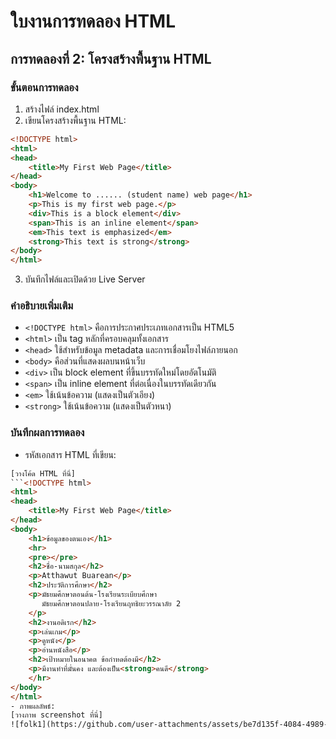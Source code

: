 # ใบงานการทดลอง HTML
## การทดลองที่ 2: โครงสร้างพื้นฐาน HTML
### ขั้นตอนการทดลอง
1. สร้างไฟล์ index.html
2. เขียนโครงสร้างพื้นฐาน HTML:
```html
<!DOCTYPE html>
<html>
<head>
    <title>My First Web Page</title>
</head>
<body>
    <h1>Welcome to ...... (student name) web page</h1>
    <p>This is my first web page.</p>
    <div>This is a block element</div>
    <span>This is an inline element</span>
    <em>This text is emphasized</em>
    <strong>This text is strong</strong>    
</body>
</html>
```
3. บันทึกไฟล์และเปิดด้วย Live Server


### คำอธิบายเพิ่มเติม
- `<!DOCTYPE html>` คือการประกาศประเภทเอกสารเป็น HTML5
- `<html>` เป็น tag หลักที่ครอบคลุมทั้งเอกสาร
- `<head>` ใช้สำหรับข้อมูล metadata และการเชื่อมโยงไฟล์ภายนอก
- `<body>` คือส่วนที่แสดงผลบนหน้าเว็บ
- `<div>` เป็น block element ที่ขึ้นบรรทัดใหม่โดยอัตโนมัติ
- `<span>` เป็น inline element ที่ต่อเนื่องในบรรทัดเดียวกัน
- `<em>` ใช้เน้นข้อความ (แสดงเป็นตัวเอียง)
- `<strong>` ใช้เน้นข้อความ (แสดงเป็นตัวหนา)

### บันทึกผลการทดลอง
- รหัสเอกสาร HTML ที่เขียน:
```html
[วางโค้ด HTML ที่นี่]
```<!DOCTYPE html>
<html>
<head>
    <title>My First Web Page</title>
</head>
<body>
    <h1>ข้อมูลของตนเอง</h1>
    <hr>
    <pre></pre>
    <h2>ชื่อ-นามสกุล</h2>
    <p>Atthawut Buarean</p>
    <h2>ประวัติการศึกษา</h2>
    <p>มัธยมศึกษาตอนต้น-โรงเรียนระเบียบศึกษา
       มัธยมศึกษาตอนปลาย-โรงเรียนฤทธิยะวรรณาลัย 2
    </p>
    <h2>งานอดิเรก</h2>
    <p>เล่นเกม</p>
    <p>ดูหนัง</p>
    <p>อ่านหนังสือ</p>
    <h2>เป้าหมายในอนาคต ข้อกำหดต้องมี</h2>
    <p>มีงานทำที่มั่นคง และต้องเป็น<strong>คนดี</strong>
    </hr>
</body>
</html>
- ภาพผลลัพธ์:
[วางภาพ screenshot ที่นี่]
![folk1](https://github.com/user-attachments/assets/be7d135f-4084-4989-8872-146097eb266b)



